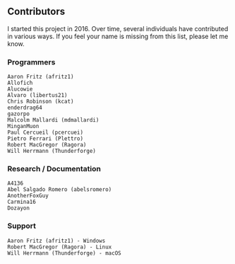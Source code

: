 ## Contributors

I started this project in 2016. Over time, several individuals have contributed in various ways. If you feel your name is missing from this list, please let me know.

### Programmers
    Aaron Fritz (afritz1)
    Allofich
    Alucowie
    Alvaro (libertus21)
    Chris Robinson (kcat)
    enderdrag64
    gazorpo
    Malcolm Mallardi (mdmallardi)
    MinganMuon
    Paul Cercueil (pcercuei)
    Pietro Ferrari (Plettro)
    Robert MacGregor (Ragora)
    Will Herrmann (Thunderforge)
    
### Research / Documentation
    A4136
    Abel Salgado Romero (abelsromero)
    AnotherFoxGuy
    Carmina16
    Dozayon
    
### Support
    Aaron Fritz (afritz1) - Windows
    Robert MacGregor (Ragora) - Linux
    Will Herrmann (Thunderforge) - macOS
